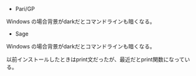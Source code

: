 - Pari/GP
    
Windows の場合背景がdarkだとコマンドラインも暗くなる。

- Sage

Windows の場合背景がdarkだとコマンドラインも暗くなる。

以前インストールしたときはprint文だったが、最近だとprint関数になっている。